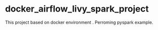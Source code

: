 # docker_airflow_livy_spark_project
This project based on docker environment . Perroming pyspark example.